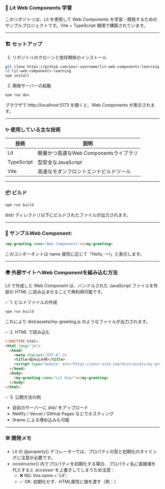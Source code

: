 ### 🚀 Lit Web Components 学習
このリポジトリは、Lit を使用して Web Components を学習・開発するためのサンプルプロジェクトです。Vite + TypeScript 環境で構築されています。

---

### 🏗️ セットアップ
1. リポジトリのクローンと依存関係のインストール
```bash
git clone https://github.com/your-username/lit-web-components-learning.git
cd lit-web-components-learning
npm install
```

2. 開発サーバーの起動
```bash
npm run dev
```
ブラウザで http://localhost:5173 を開くと、Web Components が表示されます。

---

### ✨ 使用している主な技術
|技術|説明|
|--|--|
|Lit|軽量かつ高速なWeb Componentsライブラリ|
|TypeScript|型安全なJavaScript|
|Vite|高速なモダンフロントエンドビルドツール|

---

### 📦 ビルド
```bash
npm run build
```
dist/ ディレクトリ以下にビルドされたファイルが出力されます。

---

### 🧪 サンプルWeb Component: <my-greeting>
```html
<my-greeting name="Web Components"></my-greeting>
```
このコンポーネントは name 属性に応じて「Hello, ～!」と表示します。

---

### 🌍 外部サイトへWeb Componentを組み込む方法
Lit で作成した Web Component は、バンドルされた JavaScript ファイルを外部の HTML に読み込ませることで再利用可能です。

✅ 1. ビルドファイルの作成
```bash
npm run build
```
これにより dist/assets/my-greeting.js のようなファイルが出力されます。

✅ 2. HTML で読み込む
```html
<!DOCTYPE html>
<html lang="ja">
  <head>
    <meta charset="UTF-8" />
    <title>組み込み例</title>
    <script type="module" src="https://your-site.com/dist/assets/my-greeting.js"></script>
  </head>
  <body>
    <my-greeting name="Lit User"></my-greeting>
  </body>
</html>
```

✅ 3. 公開方法の例
- 自前のサーバーに dist/ をアップロード
- Netlify / Vercel / GitHub Pages などでホスティング
- iframe による埋め込みも可能

---

### 🛠️ 開発メモ
- Lit の @property() デコレーターでは、プロパティの型と初期化のタイミングに注意が必要です。
- constructor() 内でプロパティを初期化する場合、プロパティ名に直接値を代入すると accessor を上書きしてしまうため注意：
  - ❌ NG: this.name = 'Lit';
  - ✅ OK: 初期化せず、HTML属性に値を渡す（例：<my-greeting name="xxx">）
